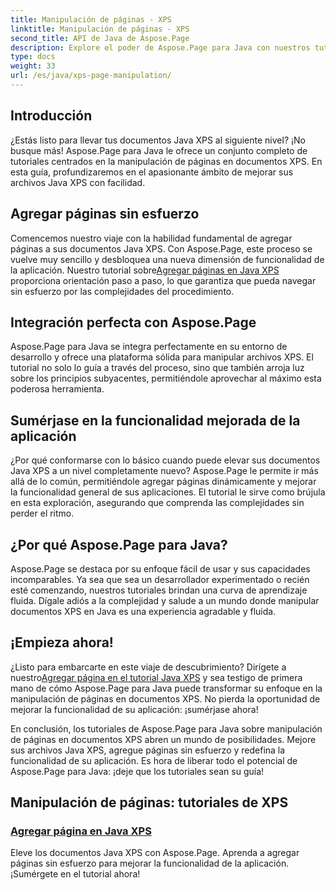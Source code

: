```yaml
---
title: Manipulación de páginas - XPS
linktitle: Manipulación de páginas - XPS
second_title: API de Java de Aspose.Page
description: Explore el poder de Aspose.Page para Java con nuestros tutoriales. Mejore sus documentos Java XPS agregando páginas sin esfuerzo para mejorar la funcionalidad de la aplicación.
type: docs
weight: 33
url: /es/java/xps-page-manipulation/
---
```


## Introducción

¿Estás listo para llevar tus documentos Java XPS al siguiente nivel? ¡No busque más! Aspose.Page para Java le ofrece un conjunto completo de tutoriales centrados en la manipulación de páginas en documentos XPS. En esta guía, profundizaremos en el apasionante ámbito de mejorar sus archivos Java XPS con facilidad.

## Agregar páginas sin esfuerzo

 Comencemos nuestro viaje con la habilidad fundamental de agregar páginas a sus documentos Java XPS. Con Aspose.Page, este proceso se vuelve muy sencillo y desbloquea una nueva dimensión de funcionalidad de la aplicación. Nuestro tutorial sobre[Agregar páginas en Java XPS](./add-page/) proporciona orientación paso a paso, lo que garantiza que pueda navegar sin esfuerzo por las complejidades del procedimiento.

## Integración perfecta con Aspose.Page

Aspose.Page para Java se integra perfectamente en su entorno de desarrollo y ofrece una plataforma sólida para manipular archivos XPS. El tutorial no solo lo guía a través del proceso, sino que también arroja luz sobre los principios subyacentes, permitiéndole aprovechar al máximo esta poderosa herramienta.

## Sumérjase en la funcionalidad mejorada de la aplicación

¿Por qué conformarse con lo básico cuando puede elevar sus documentos Java XPS a un nivel completamente nuevo? Aspose.Page le permite ir más allá de lo común, permitiéndole agregar páginas dinámicamente y mejorar la funcionalidad general de sus aplicaciones. El tutorial le sirve como brújula en esta exploración, asegurando que comprenda las complejidades sin perder el ritmo.

## ¿Por qué Aspose.Page para Java?

Aspose.Page se destaca por su enfoque fácil de usar y sus capacidades incomparables. Ya sea que sea un desarrollador experimentado o recién esté comenzando, nuestros tutoriales brindan una curva de aprendizaje fluida. Dígale adiós a la complejidad y salude a un mundo donde manipular documentos XPS en Java es una experiencia agradable y fluida.

## ¡Empieza ahora!

 ¿Listo para embarcarte en este viaje de descubrimiento? Dirígete a nuestro[Agregar página en el tutorial Java XPS](./add-page/) y sea testigo de primera mano de cómo Aspose.Page para Java puede transformar su enfoque en la manipulación de páginas en documentos XPS. No pierda la oportunidad de mejorar la funcionalidad de su aplicación: ¡sumérjase ahora!

En conclusión, los tutoriales de Aspose.Page para Java sobre manipulación de páginas en documentos XPS abren un mundo de posibilidades. Mejore sus archivos Java XPS, agregue páginas sin esfuerzo y redefina la funcionalidad de su aplicación. Es hora de liberar todo el potencial de Aspose.Page para Java: ¡deje que los tutoriales sean su guía!
## Manipulación de páginas: tutoriales de XPS
### [Agregar página en Java XPS](./add-page/)
Eleve los documentos Java XPS con Aspose.Page. Aprenda a agregar páginas sin esfuerzo para mejorar la funcionalidad de la aplicación. ¡Sumérgete en el tutorial ahora!